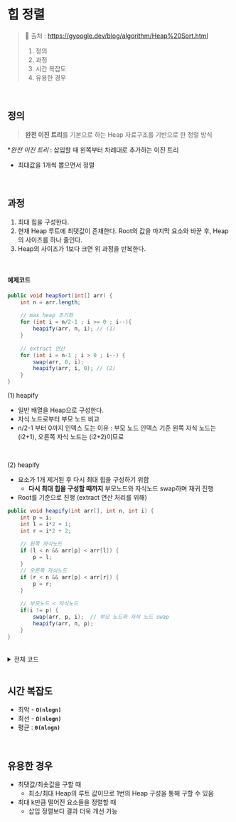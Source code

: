 #  힙 정렬

> 🔗 출처 : https://gyoogle.dev/blog/algorithm/Heap%20Sort.html
>
>
> 1. 정의
> 2. 과정
> 3. 시간 복잡도
> 4. 유용한 경우

<br/>

## 정의
> <b>완전 이진 트리</b>를 기본으로 하는 Heap 자료구조를 기반으로 한 정렬 방식

*_완전 이진 트리_ : 삽입할 때 왼쪽부터 차례대로 추가하는 이진 트리
- 최대값을 1개씩 뽑으면서 정렬

<br/>

## 과정
1. 최대 힙을 구성한다.
2. 현재 Heap 루트에 최댓값이 존재한다. Root의 값을 마지막 요소와 바꾼 후, Heap의 사이즈를 하나 줄인다.
3. Heap의 사이즈가 1보다 크면 위 과정을 반복한다.

<br/>

#### 예제코드 

```java
public void heapSort(int[] arr) {
    int n = arr.length;
    
    // max heap 초기화
    for (int i = n/2-1 ; i >= 0 ; i--){
        heapify(arr, n, i); // (1)
    }
    
    // extract 연산
    for (int i = n-1 ; i > 0 ; i--) {
        swap(arr, 0, i); 
        heapify(arr, i, 0); // (2)
    }
}

```

(1) heapify
   - 일반 배열을 Heap으로 구성한다.
   - 자식 노드로부터 부모 노드 비교
   - n/2-1 부터 0까지 인덱스 도는 이유 : 부모 노드 인덱스 기준 왼쪽 자식 노드는 (i2+1), 오른쪽 자식 노드는 (i2+2)이므로
<br/>

(2) heapify
  - 요소가 1개 제거된 후 다시 최대 힙을 구성하기 위함
     - <b>다시 최대 힙을 구성할 때까지</b> 부모노드와 자식노드 swap하며 재귀 진행
  - Root를 기준으로 진행 (extract 연산 처리를 위해)
```java
public void heapify(int arr[], int n, int i) {
    int p = i;
    int l = i*2 + 1;
    int r = i*2 + 2;
    
    // 왼쪽 자식노드
    if (l < n && arr[p] < arr[l]) {
        p = l;
    }
    // 오른쪽 자식노드
    if (r < n && arr[p] < arr[r]) {
        p = r;
    }
    
    // 부모노드 < 자식노드
    if(i != p) {
        swap(arr, p, i);  // 부모 노드와 자식 노드 swap
        heapify(arr, n, p);
    }
}
```
<br/>

<details>
  <summary>전체 코드</summary>
  
    private void solve() {
        int[] array = { 230, 10, 60, 550, 40, 220, 20 };
     
        heapSort(array);
     
        for (int v : array) {
            System.out.println(v);
        }
    }
     
    public static void heapify(int array[], int n, int i) {
        int p = i;
        int l = i * 2 + 1;
        int r = i * 2 + 2;

        // 왼쪽 자식노드
        if (l < n && array[p] < array[l]) {
            p = l;
        }

        // 오른쪽 자식노드
        if (r < n && array[p] < array[r]) {
            p = r;
        }

        // 부모노드 < 자식노드
        if (i != p) {
            swap(array, p, i);  // 부모 노드와 자식 노드 swap
            heapify(array, n, p);
        }
    }
     
    public static void heapSort(int[] array) {
        int n = array.length;
     
        // max heap 초기화
        for (int i = n/2 -1; i >= 0; i--) {
            heapify(array, n, i);
        }
     
        // extract 연산
        for (int i = n-1; i > 0; i--) {
            swap(array, 0, i);
            heapify(array, i, 0);
        }
    }
     
    public static void swap(int[] array, int a, int b) {
        int temp = array[a];
        array[a] = array[b];
        array[b] = temp;
    }

</details>

<br/>

## 시간 복잡도
- 최악 - <code><b>O(nlogn)</b></code>
- 최선 - <code><b>Ω(nlogn)</b></code>
- 평균 : <code><b>Θ(nlogn)</b></code>


<br/>

## 유용한 경우
* 최댓값/최솟값을 구할 때
    * 최소/최대 Heap의 루트 값이므로 1번의 Heap 구성을 통해 구할 수 있음
* 최대 k만큼 떨어진 요소들을 정렬할 때
    * 삽입 정렬보다 결과 더욱 개선 가능
